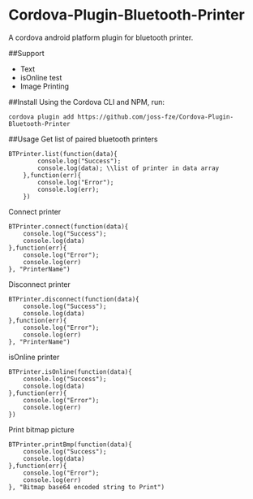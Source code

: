 # Cordova-Plugin-Bluetooth-Printer
A cordova android platform plugin for bluetooth printer.

##Support
- Text
- isOnline test
- Image Printing

##Install
Using the Cordova CLI and NPM, run:

```
cordova plugin add https://github.com/joss-fze/Cordova-Plugin-Bluetooth-Printer
```



##Usage
Get list of paired bluetooth printers

```
BTPrinter.list(function(data){
        console.log("Success");
        console.log(data); \\list of printer in data array
    },function(err){
        console.log("Error");
        console.log(err);
    })
```


Connect printer

```
BTPrinter.connect(function(data){
	console.log("Success");
	console.log(data)
},function(err){
	console.log("Error");
	console.log(err)
}, "PrinterName")
```


Disconnect printer

```
BTPrinter.disconnect(function(data){
	console.log("Success");
	console.log(data)
},function(err){
	console.log("Error");
	console.log(err)
}, "PrinterName")
```


isOnline printer

```
BTPrinter.isOnline(function(data){
	console.log("Success");
	console.log(data)
},function(err){
	console.log("Error");
	console.log(err)
})
```


Print bitmap picture

```
BTPrinter.printBmp(function(data){
    console.log("Success");
    console.log(data)
},function(err){
    console.log("Error");
    console.log(err)
}, "Bitmap base64 encoded string to Print")
```



